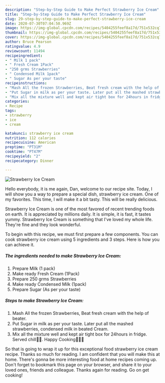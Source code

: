 ```yaml
---
description: "Step-by-Step Guide to Make Perfect Strawberry Ice Cream"
title: "Step-by-Step Guide to Make Perfect Strawberry Ice Cream"
slug: 29-step-by-step-guide-to-make-perfect-strawberry-ice-cream
date: 2020-07-30T07:04:50.969Z
image: https://img-global.cpcdn.com/recipes/5404255feef8a17d/751x532cq70/strawberry-ice-cream-recipe-main-photo.jpg
thumbnail: https://img-global.cpcdn.com/recipes/5404255feef8a17d/751x532cq70/strawberry-ice-cream-recipe-main-photo.jpg
cover: https://img-global.cpcdn.com/recipes/5404255feef8a17d/751x532cq70/strawberry-ice-cream-recipe-main-photo.jpg
author: Bruce Pearson
ratingvalue: 4.9
reviewcount: 11494
recipeingredient:
- " Milk 1 pack"
- " Fresh Cream 1Pack"
- "250 grms Strawberries"
- " Condensed Milk 1pack"
- " Sugar As per your taste"
recipeinstructions:
- "Mash All the frozen Strawberries, Beat fresh cream with the help of beater."
- "Put Sugar in milk as per your taste. Later put all the mashed strawberries, condensed milk in beated Cream."
- "Mix all the mixture well and kept air tight box for 24hours in fridge. Served chill🍓🍧. Happy Cooking👩‍🍳😇"
categories:
- Recipe
tags:
- strawberry
- ice
- cream

katakunci: strawberry ice cream 
nutrition: 112 calories
recipecuisine: American
preptime: "PT31M"
cooktime: "PT47M"
recipeyield: "2"
recipecategory: Dinner

---
```



![Strawberry Ice Cream](https://img-global.cpcdn.com/recipes/5404255feef8a17d/751x532cq70/strawberry-ice-cream-recipe-main-photo.jpg)

Hello everybody, it is me again, Dan, welcome to our recipe site. Today, I will show you a way to prepare a special dish, strawberry ice cream. One of my favorites. This time, I will make it a bit tasty. This will be really delicious.



Strawberry Ice Cream is one of the most favored of recent trending foods on earth. It is appreciated by millions daily. It is simple, it is fast, it tastes yummy. Strawberry Ice Cream is something that I've loved my whole life. They're fine and they look wonderful.


To begin with this recipe, we must first prepare a few components. You can cook strawberry ice cream using 5 ingredients and 3 steps. Here is how you can achieve it.

<!--inarticleads1-->

##### The ingredients needed to make Strawberry Ice Cream:

1. Prepare  Milk (1 pack)
1. Make ready  Fresh Cream (1Pack)
1. Prepare 250 grms Strawberries
1. Make ready  Condensed Milk (1pack)
1. Prepare  Sugar (As per your taste)




<!--inarticleads2-->

##### Steps to make Strawberry Ice Cream:

1. Mash All the frozen Strawberries, Beat fresh cream with the help of beater.
1. Put Sugar in milk as per your taste. Later put all the mashed strawberries, condensed milk in beated Cream.
1. Mix all the mixture well and kept air tight box for 24hours in fridge. Served chill🍓🍧. Happy Cooking👩‍🍳😇




So that is going to wrap it up for this exceptional food strawberry ice cream recipe. Thanks so much for reading. I am confident that you will make this at home. There's gonna be more interesting food at home recipes coming up. Don't forget to bookmark this page on your browser, and share it to your loved ones, friends and colleague. Thanks again for reading. Go on get cooking!
